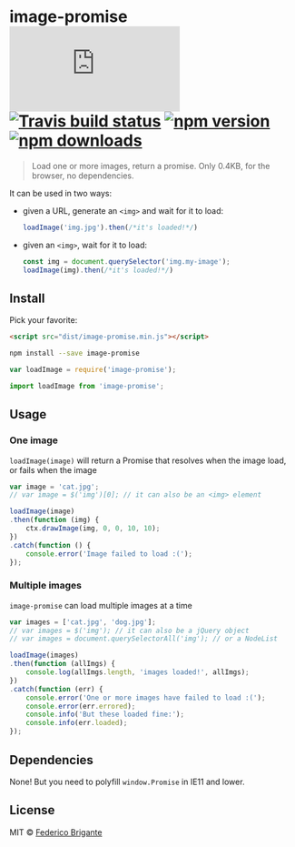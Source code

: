 # image-promise [![gzipped size][badge-gzip]](#no-link) [![Travis build status][badge-travis]][link-travis] [![npm version][badge-version]][link-npm] [![npm downloads][badge-downloads]][link-npm]

  [badge-gzip]: https://badges.herokuapp.com/size/github/bfred-it/image-promise/master/dist/image-promise.min.js?gzip=true&label=gzipped%20size
  [badge-travis]: https://api.travis-ci.org/bfred-it/image-promise.svg
  [badge-version]: https://img.shields.io/npm/v/image-promise.svg
  [badge-downloads]: https://img.shields.io/npm/dt/image-promise.svg
  [link-travis]: https://travis-ci.org/bfred-it/image-promise
  [link-npm]: https://www.npmjs.com/package/image-promise

> Load one or more images, return a promise. Only 0.4KB, for the browser, no dependencies.

It can be used in two ways:

- given a URL, generate an `<img>` and wait for it to load:

	```js
	loadImage('img.jpg').then(/*it's loaded!*/)
	```

- given an `<img>`, wait for it to load:

	```js
	const img = document.querySelector('img.my-image');
	loadImage(img).then(/*it's loaded!*/)
	```

## Install

Pick your favorite:

```html
<script src="dist/image-promise.min.js"></script>
```

```sh
npm install --save image-promise
```

```js
var loadImage = require('image-promise');
```

```js
import loadImage from 'image-promise';
```

## Usage

### One image

`loadImage(image)` will return a Promise that resolves when the image load, or fails when the image 

```js
var image = 'cat.jpg';
// var image = $('img')[0]; // it can also be an <img> element

loadImage(image)
.then(function (img) {
	ctx.drawImage(img, 0, 0, 10, 10);
})
.catch(function () {
	console.error('Image failed to load :(');
});
```

### Multiple images

`image-promise` can load multiple images at a time

```js
var images = ['cat.jpg', 'dog.jpg'];
// var images = $('img'); // it can also be a jQuery object
// var images = document.querySelectorAll('img'); // or a NodeList

loadImage(images)
.then(function (allImgs) {
	console.log(allImgs.length, 'images loaded!', allImgs);
})
.catch(function (err) {
	console.error('One or more images have failed to load :(');
	console.error(err.errored);
	console.info('But these loaded fine:');
	console.info(err.loaded);
});
```

## Dependencies

None! But you need to polyfill `window.Promise` in IE11 and lower.

## License

MIT © [Federico Brigante](http://twitter.com/bfred_it)
